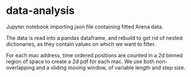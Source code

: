 # data-analysis

Jupyter notebook importing json file containing fitted Arena data.

The data is read into a pandas dataframe, and rebuild to get rid of nested dictionaries, as they contain values on which we want to filter.

For each mac address, time ordered positions are counted in a 2d binned region of space to create a 2d pdf for each mac.
We use both non-overlapping and a sliding moving window, of variable length and step size.

